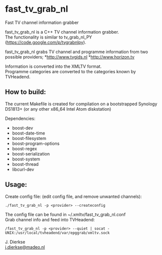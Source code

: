 fast_tv_grab_nl
===============

Fast TV channel information grabber

fast_tv_grab_nl is a C++ TV channel information grabber.  
The functionality is similar to tv_grab_nl_PY (https://code.google.com/p/tvgrabnlpy).

fast_tv_grab_nl grabs TV channel and programme information from two possible providers;
*http://www.tvgids.nl
*http://www.horizon.tv

Information is converted into the XMLTV format.  
Programme categories are converted to the categories known by TVHeadend.

How to build:
------------

The current Makefile is created for compilation on a bootstrapped Synology DS1813+ (or any other x86_64 Intel Atom diskstation)  

Dependencies:
* boost-dev
* boost-date-time
* boost-filesystem
* boost-program-options
* boost-regex
* boost-serialization
* boost-system
* boost-thread
* libcurl-dev

Usage:
------

Create config file: (edit config file, and remove unwanted channels):
~~~~
./fast_tv_grab_nl -p <provider> --createconfig
~~~~
The config file can be found in ~/.xmltv/fast_tv_grab_nl.conf  
Grab channel info and feed into TVHeadend:
~~~~
/fast_tv_grab_nl -p <provider> --quiet | socat - UNIX:/usr/local/tvheadend/var/epggrab/xmltv.sock
~~~~  
  
J. Dierkse  
j.dierkse@madeo.nl
